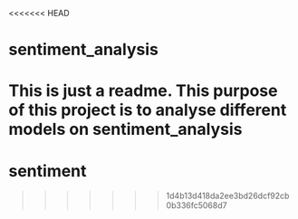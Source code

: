 <<<<<<< HEAD
# sentiment_analysis


This is just a readme. This purpose of this project is to analyse different models on sentiment_analysis
=======
# sentiment
>>>>>>> 1d4b13d418da2ee3bd26dcf92cb0b336fc5068d7
